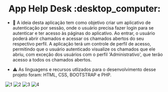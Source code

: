 <h1 align="center">App Help Desk :desktop_computer:</h1>

- 📂 A ideia desta aplicação tem como objetivo criar um aplicativo de autenticação por sessão, onde o usuário precisa fazer login para se autenticar e ter acesso às páginas do aplicativo. Ao entrar, o usuário poderá abrir chamados e acessar os chamados abertos do seu respectivo perfil. A aplicação terá um controle de perfil de acesso, permitindo que o usuário autenticado visualize os chamados que ele abriu, com exceção dos usuários com o perfil 'Administrativo', que terão acesso a todos os chamados abertos.

- ⚠️ As linguagens e recursos utlizados para o desenvolvimento desse projeto foram: HTML, CSS, BOOTSTRAP e PHP.

![1](https://github.com/GautamaJr/PHP/assets/109612954/a72b95fc-bb01-4f4f-90bf-0d95e34c4f2c)
![2](https://github.com/GautamaJr/PHP/assets/109612954/4535b250-3caf-4c42-9d56-ee7cc65a0c71)
![3](https://github.com/GautamaJr/PHP/assets/109612954/15dd1cdd-3b11-4260-a9ef-3015e0ec77fd)
![4](https://github.com/GautamaJr/PHP/assets/109612954/eed5e8f5-fa3f-45d6-805f-9e809c9d5716)
